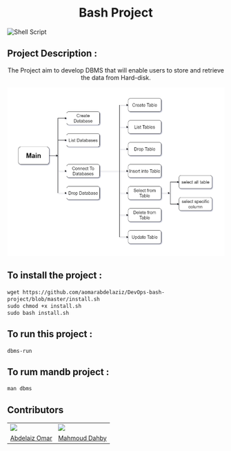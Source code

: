 <h1 align="center"> Bash Project </h1>

![Shell Script](https://img.shields.io/badge/shell_script-%23121011.svg?style=for-the-badge&logo=gnu-bash&logoColor=white)

## Project Description   :  
<p align="center">
The Project aim to develop DBMS that will enable users to store and retrieve the data from Hard-disk. 
</p>
<p align="center">
<img src="diagram.png" >  
</p>

## To install the project :   

```console
wget https://github.com/aomarabdelaziz/DevOps-bash-project/blob/master/install.sh
sudo chmod +x install.sh
sudo bash install.sh
```

## To run this project  :   

```console
dbms-run
```

## To rum mandb project  :   

```console
man dbms    
```

## Contributors
<table>
   <tr>
    <td>
      <img src="https://avatars.githubusercontent.com/u/61574114?v=4"></img>
    </td>
    <td>
      <img src="https://avatars.githubusercontent.com/u/99130650?v=4"></img>
    </td>
  </tr>
  <tr>
    <td>
      <a href="https://github.com/aomarabdelaziz"> Abdelaiz Omar </a>
    </td>
     <td>
      <a href="https://github.com/mahmouddahaby"> Mahmoud Dahby </a>
    </td>
  </tr>
</table>
